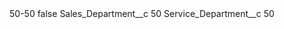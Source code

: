 <?xml version="1.0" encoding="UTF-8"?>
<CustomMetadata xmlns="http://soap.sforce.com/2006/04/metadata" xmlns:xsi="http://www.w3.org/2001/XMLSchema-instance" xmlns:xsd="http://www.w3.org/2001/XMLSchema">
    <label>50-50</label>
    <protected>false</protected>
    <values>
        <field>Sales_Department__c</field>
        <value xsi:type="xsd:string">50</value>
    </values>
    <values>
        <field>Service_Department__c</field>
        <value xsi:type="xsd:string">50</value>
    </values>
</CustomMetadata>
